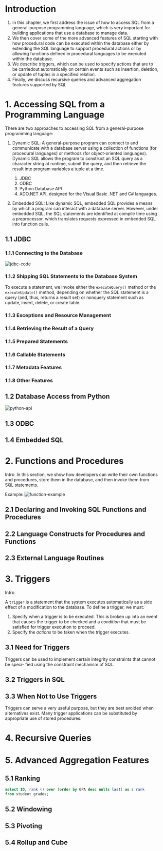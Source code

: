 # Introduction

1. In this chapter, we first address the issue of how to access SQL from a general-purpose programming language, which is very important for building applications that use a database to manage data.
2. We then cover some of the more advanced features of SQL starting with how procedural code can be executed within the database either by extending the SQL language to support procedural actions or by allowing functions defined in procedural languages to be executed within the database.
3. We describe triggers, which can be used to specify actions that are to be carriedout automatically on certain events such as insertion, deletion, or update of tuples in a specified relation.
4. Finally, we discuss recursive queries and advanced aggregation features supported by SQL 

# 1. Accessing SQL from a Programming Language

There are two approaches to accessing SQL from a general-purpose programming language:

1. Dynamic SQL: A general-purpose program can connect to and communicate with a database server using a collection of functions (for procedural languages) or methods (for object-oriented languages). Dynamic SQL allows the program to construct an SQL query as a character string at runtime, submit the query, and then retrieve the result into program variables a tuple at a time.
    1. JDBC
    2. ODBC
    3. Python Database API
    4. ADO.NET API, designed for the Visual Basic .NET and C# languages.

2. Embedded SQL: Like dynamic SQL, embedded SQL provides a means by which a program can interact with a database server. However, under embedded SQL, the SQL statements are identified at compile time using a preprocessor, which
translates requests expressed in embedded SQL into function calls.

## 1.1 JDBC

### 1.1.1 Connecting to the Database

![jdbc-code](res/char05/jdbc-code.png)

### 1.1.2 Shipping SQL Statements to the Database System

To execute a statement, we invoke either the `executeQuery()` method or the `executeUpdate()` method, depending on whether the SQL statement is a query (and, thus, returns a result set) or nonquery statement such as update, insert, delete, or create table.

### 1.1.3 Exceptions and Resource Management

### 1.1.4 Retrieving the Result of a Query

### 1.1.5 Prepared Statements

### 1.1.6 Callable Statements

### 1.1.7 Metadata Features

### 1.1.8 Other Features


## 1.2 Database Access from Python

![python-api](res/char05/python-api.png)

## 1.3 ODBC

## 1.4 Embedded SQL

# 2. Functions and Procedures

Intro:
In this section, we show how developers can write their own functions and procedures, store them in the database, and then invoke them from SQL statements.

Example:
![function-example](res/char05/function-example.png)

## 2.1 Declaring and Invoking SQL Functions and Procedures

## 2.2 Language Constructs for Procedures and Functions

## 2.3 External Language Routines

# 3. Triggers

Intro:

A `trigger` is a statement that the system executes automatically as a side effect of a modification to the database. To define a trigger, we must:

1. Specify when a trigger is to be executed. This is broken up into an event that causes the trigger to be checked and a *condition* that must be satisfied for trigger execution to proceed.
2. Specify the *actions* to be taken when the trigger executes.

## 3.1 Need for Triggers

Triggers can be used to implement certain integrity constraints that cannot be speci- fied using the constraint mechanism of SQL.

## 3.2 Triggers in SQL

## 3.3 When Not to Use Triggers

Triggers can serve a very useful purpose, but they are best avoided when alternatives exist. Many trigger applications can be substituted by appropriate use of stored procedures.

# 4. Recursive Queries

# 5. Advanced Aggregation Features

## 5.1 Ranking

```sql
select ID, rank () over (order by GPA desc nulls last) as s rank
from student grades;
```

## 5.2 Windowing

## 5.3 Pivoting

## 5.4 Rollup and Cube


